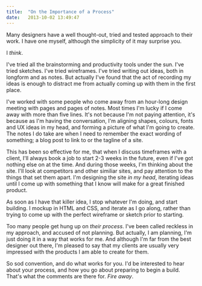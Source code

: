 ```yaml
---
title:  "On the Importance of a Process"
date:   2013-10-02 13:49:47
---
```


Many designers have a well thought-out, tried and tested approach to their work. I have one myself, although the simplicity of it may surprise you.

I *think*.

I've tried all the brainstorming and productivity tools under the sun. I've tried sketches. I've tried wireframes. I've tried writing out ideas, both in longform and as notes. But actually I've found that the act of recording my ideas is enough to distract me from actually coming up with them in the first place.

I've worked with some people who come away from an hour-long design meeting with pages and pages of notes. Most times I'm lucky if I come away with more than five lines. It's not because I'm not paying attention, it's because as I'm having the conversation, I'm aligning shapes, colours, fonts and UX ideas in my head, and forming a picture of what I'm going to create. The notes I do take are when I need to remember the exact wording of something; a blog post to link to or the tagline of a site.

This has been so effective for me, that when I discuss timeframes with a client, I'll always book a job to start 2-3 weeks in the future, even if I've got nothing else on at the time. And during those weeks, I'm thinking about the site. I'll look at competitors and other similiar sites, and pay attention to the things that set them apart. I'm designing the site *in my head*, iterating ideas until I come up with something that I know will make for a great finished product.

As soon as I have that killer idea, I stop whatever I'm doing, and start building. I mockup in HTML and CSS, and iterate as I go along, rather than trying to come up with the perfect wireframe or sketch prior to starting.

Too many people get hung up on *their process*. I've been called reckless in my approach, and accused of not planning. But actually, I am planning, I'm just doing it in a way that works for me. And although I'm far from the best designer out there, I'm pleased to say that my clients are usually very impressed with the products I am able to create for them.

So sod convention, and do what works for you. I'd be interested to hear about your process, and how you go about preparing to begin a build. That's what the comments are there for. *Fire away*.
